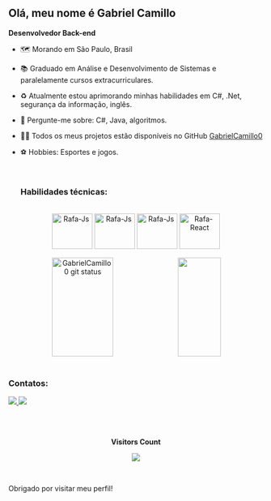 <h2> Olá, meu nome é Gabriel Camillo</h2>
  
  **Desenvolvedor Back-end**
  
- 🗺 Morando em São Paulo, Brasil
- 📚 Graduado em Análise e Desenvolvimento de Sistemas e paralelamente cursos extracurriculares.
- ♻ Atualmente estou aprimorando minhas habilidades em C#, .Net, segurança da informação, inglês.
- 💬 Pergunte-me sobre: C#, Java, algoritmos.
- 👩‍💻 Todos os meus projetos estão disponíveis no GitHub <a href="https://github.com/GabrielCamillo0?tab=repositories&q=&type=public&language=&sort=" target="_blank" > GabrielCamillo0 </a>
- ⚽ Hobbies: Esportes e jogos.
  
  <br>
  <h3>Habilidades técnicas: </h3>
 <div style="display: inline_block"><br>
    <div align="center">
  <img align="center" alt="Rafa-Js" height="70" width="80" src="https://cdn.jsdelivr.net/gh/devicons/devicon@latest/icons/csharp/csharp-line.svg">
  <img align="center" alt="Rafa-Js" height="70" width="80" src="https://cdn.jsdelivr.net/gh/devicons/devicon@latest/icons/dotnetcore/dotnetcore-original.svg" >
  <img align="center" alt="Rafa-Js" height="70" width="80" src="https://cdn.jsdelivr.net/gh/devicons/devicon@latest/icons/java/java-plain-wordmark.svg" >    
  <img align="center" alt="Rafa-React" height="70" width="80"src="https://cdn.jsdelivr.net/gh/devicons/devicon@latest/icons/mysql/mysql-plain-wordmark.svg" >
</div>
  <br>

 <div align="center">
    <img width="49%" height="195px" src="https://github-readme-stats.vercel.app/api?username=GabrielCamillo0&show_icons=true&count_private=true&hide_border=true&title_color=ffffff&icon_color=de4f16&text_color=ffffff&bg_color=0d1117" alt="GabrielCamillo0 git status" /> 
  <img width="41%" height="195px" src="https://github-readme-stats.vercel.app/api/top-langs/?username=GabrielCamillo0&layout=compact&hide_border=true&title_color=ffffff&text_color=ffffff&bg_color=0d1117" />  
  </div>
  <br>
  
  <h3> Contatos: </h3>
  
   <a href="https://www.linkedin.com/in/gabriel-camillo-65266b23a/" target="_blank"> <img src="https://img.shields.io/badge/LinkedIn-0077B5?style=for-the-badge&logo=linkedin&logoColor=white"/> </a> 
   <a href="mailto:gcamillo006@gmail.com"> <img src="https://img.shields.io/badge/Gmail-D14836?style=for-the-badge&logo=gmail&logoColor=white"/> </a>   
  <br>
  
  <div align="center">
<br><p align="centre"><b>Visitors Count</b></p>  
<p align="center"><img align="center" src="https://profile-counter.glitch.me/{GabrielCamillo0}/count.svg" /></p> 
<br>
</div>
 
Obrigado por visitar meu perfil! 

